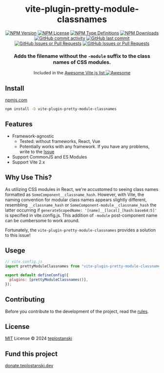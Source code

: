 <div align='center'>
<h1>vite-plugin-pretty-module-classnames</h1>

[<img alt="NPM Version" src="https://img.shields.io/npm/v/vite-plugin-pretty-module-classnames?style=flat-square&color=07912E&labelColor=1f2033">](https://npmjs.com/package/vite-plugin-pretty-module-classnames)
[<img alt="NPM License" src="https://img.shields.io/npm/l/vite-plugin-pretty-module-classnames?style=flat-square&color=D3748F&labelColor=1f2033">](https://npmjs.com/package/vite-plugin-pretty-module-classnames)
[<img alt="NPM Type Definitions" src="https://img.shields.io/npm/types/vite-plugin-pretty-module-classnames?style=flat-square&labelColor=1f2033">](https://npmjs.com/package/vite-plugin-pretty-module-classnames)
[<img alt="NPM Downloads" src="https://img.shields.io/npm/dw/vite-plugin-pretty-module-classnames?style=flat-square&color=7F78D1&labelColor=1f2033">](https://npmjs.com/package/vite-plugin-pretty-module-classnames)
[<img alt="GitHub commit activity" src="https://img.shields.io/github/commit-activity/m/teplostanski/vite-plugin-pretty-module-classnames?style=flat-square&labelColor=1f2033">](https://github.com/teplostanski/vite-plugin-pretty-module-classnames)
[<img alt="GitHub last commit" src="https://img.shields.io/github/last-commit/teplostanski/vite-plugin-pretty-module-classnames?style=flat-square&labelColor=1f2033">](https://github.com/teplostanski/vite-plugin-pretty-module-classnames)
[<img alt="GitHub Issues or Pull Requests" src="https://img.shields.io/github/issues/teplostanski/vite-plugin-pretty-module-classnames?style=flat-square&labelColor=1f2033">](https://github.com/teplostanski/vite-plugin-pretty-module-classnames/issues)
[<img alt="GitHub Issues or Pull Requests" src="https://img.shields.io/github/issues-pr/teplostanski/vite-plugin-pretty-module-classnames?style=flat-square&labelColor=1f2033">](https://github.com/teplostanski/vite-plugin-pretty-module-classnames/pulls)

</a>

<h3>Adds the filename without the <code>-module</code> suffix to the class names of CSS modules.</h3>

<p>
Included in the <a href='https://github.com/vitejs/awesome-vite'>Awesome Vite.js list <img src='https://cdn.rawgit.com/sindresorhus/awesome/d7305f38d29fed78fa85652e3a63e154dd8e8829/media/badge.svg' alt='Awesome'></a>
</p>
</div>

## Install

[npmjs.com](https://npmjs.com/package/vite-plugin-pretty-module-classnames)

```bash
npm install -D vite-plugin-pretty-module-classnames
```

## Features

- Framework-agnostic
  - Tested: without frameworks, React, Vue
  - Potentially works with any framework. If you have any problems, write to the [Issue](https://github.com/teplostanski/vite-plugin-pretty-module-classnames/issues)
- Support CommonJS and ES Modules
- Support Vite 2.x

## Why Use This?

As utilizing CSS modules in React, we're accustomed to seeing class names formatted as `SomeComponent__classname_hash`. However, with Vite, the naming convention for modular class names appears slightly different, resembling `__classname_hash` or `SomeComponent-module__classname_hash` the latter occurring if `generateScopedName: '[name]__[local]_[hash:base64:5]'` is specified in vite.config.js. This addition of `-module` post-component name can be cumbersome to work around.

Fortunately, the `vite-plugin-pretty-module-classnames` provides a solution to this issue!

## Usege

```js
// vite.config.js
import prettyModuleClassnames from "vite-plugin-pretty-module-classnames";

export default defineConfig({
  plugins: [prettyModuleClassnames()],
});
```

## Contributing

Before you contribute to the development of the project, read the [rules](https://github.com/teplostanski/vite-plugin-pretty-module-classnames/blob/main/CONTRIBUTING.md).

<h2>License</h2>
<a href="https://github.com/teplostanski/vite-plugin-pretty-module-classnames/blob/main/LICENSE">MIT</a> License © 2024 <a href="https://github.com/teplostanski">teplostanski</a>

<h2>Fund this project</h2>
<a href="https://donate.teplostanski.dev" target="_blank">donate.teplostanski.dev</a>
